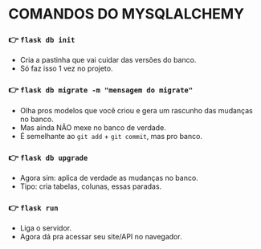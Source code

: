 # COMANDOS DO MYSQLALCHEMY

### 👉 `flask db init`
- Cria a pastinha que vai cuidar das versões do banco.
- Só faz isso 1 vez no projeto.

### 👉 `flask db migrate -m "mensagem do migrate"`
- Olha pros modelos que você criou e gera um rascunho das mudanças no banco.
- Mas ainda NÃO mexe no banco de verdade.
- É semelhante ao `git add` + `git commit`, mas pro banco.

### 👉 `flask db upgrade`
- Agora sim: aplica de verdade as mudanças no banco.
- Tipo: cria tabelas, colunas, essas paradas.

### 👉 `flask run`
- Liga o servidor.
- Agora dá pra acessar seu site/API no navegador.